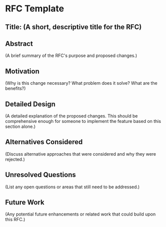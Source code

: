 # RFC Template

## Title: (A short, descriptive title for the RFC)

## Abstract

(A brief summary of the RFC's purpose and proposed changes.)

## Motivation

(Why is this change necessary? What problem does it solve? What are the benefits?)

## Detailed Design

(A detailed explanation of the proposed changes. This should be comprehensive enough for someone to implement the feature based on this section alone.)

## Alternatives Considered

(Discuss alternative approaches that were considered and why they were rejected.)

## Unresolved Questions

(List any open questions or areas that still need to be addressed.)

## Future Work

(Any potential future enhancements or related work that could build upon this RFC.)


